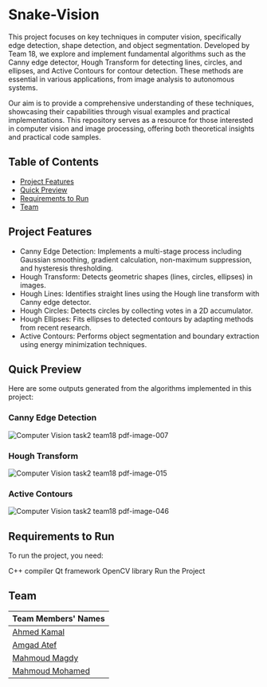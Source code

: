 # Snake-Vision
This project focuses on key techniques in computer vision, specifically edge detection, shape detection, and object segmentation. Developed by Team 18, we explore and implement fundamental algorithms such as the Canny edge detector, Hough Transform for detecting lines, circles, and ellipses, and Active Contours for contour detection. These methods are essential in various applications, from image analysis to autonomous systems.

Our aim is to provide a comprehensive understanding of these techniques, showcasing their capabilities through visual examples and practical implementations. This repository serves as a resource for those interested in computer vision and image processing, offering both theoretical insights and practical code samples.
## Table of Contents
- [Project Features](#project-features)
- [Quick Preview](#quick-preview)
- [Requirements to Run](#requirements-to-run)
- [Team](#team)

## Project Features
- Canny Edge Detection: Implements a multi-stage process including Gaussian smoothing, gradient calculation, non-maximum suppression, and hysteresis thresholding.
- Hough Transform: Detects geometric shapes (lines, circles, ellipses) in images.
- Hough Lines: Identifies straight lines using the Hough line transform with Canny edge detector.
- Hough Circles: Detects circles by collecting votes in a 2D accumulator.
- Hough Ellipses: Fits ellipses to detected contours by adapting methods from recent research.
- Active Contours: Performs object segmentation and boundary extraction using energy minimization techniques.

## Quick Preview
Here are some outputs generated from the algorithms implemented in this project:

### Canny Edge Detection
![Computer Vision task2 team18 pdf-image-007](https://github.com/user-attachments/assets/c794a01f-f75d-40d6-8976-89a592868083)

### Hough Transform
![Computer Vision task2 team18 pdf-image-015](https://github.com/user-attachments/assets/2eda24ac-d6fd-48c6-9423-b16a2732dfd1)

### Active Contours
![Computer Vision task2 team18 pdf-image-046](https://github.com/user-attachments/assets/8fad0912-e9e4-4dc1-b89d-4c1eed00f8db)

## Requirements to Run

To run the project, you need:

C++ compiler
Qt framework
OpenCV library
Run the Project


## Team

| Team Members' Names | 
|---------------------|
| [Ahmed Kamal](https://github.com/AhmedKamalMohammedElSayed)|
| [Amgad Atef](https://github.com/amg-eng)| 
| [Mahmoud Magdy](https://github.com/MahmoudMagdy404)|       
| [Mahmoud Mohamed ](https://github.com/Mahmoudm007)|        
